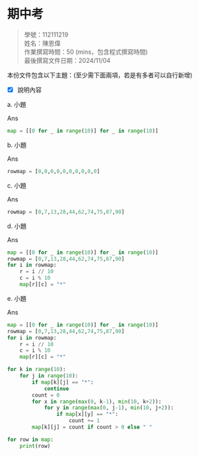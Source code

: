 # 期中考
>
>學號：112111219
><br />
>姓名：陳恩偉
><br />
>作業撰寫時間：50 (mins，包含程式撰寫時間)
><br />
>最後撰寫文件日期：2024/11/04
>

本份文件包含以下主題：(至少需下面兩項，若是有多者可以自行新增)
- [x] 說明內容


a. 小題

Ans

```python
map = [[0 for _ in range(10)] for _ in range(10)]
```

b. 小題

Ans

```python
rowmap = [0,0,0,0,0,0,0,0,0,0]

```
c. 小題

Ans

```python
rowmap = [0,7,13,28,44,62,74,75,87,90]
```

d. 小題

Ans
```python
map = [[0 for _ in range(10)] for _ in range(10)]
rowmap = [0,7,13,28,44,62,74,75,87,90]
for i in rowmap:
    r = i // 10
    c = i % 10
    map[r][c] = "*"

```

e. 小題

Ans
```python
map = [[0 for _ in range(10)] for _ in range(10)]
rowmap = [0,7,13,28,44,62,74,75,87,90]
for i in rowmap:
    r = i // 10
    c = i % 10
    map[r][c] = "*"

for k in range(10):
    for j in range(10):
        if map[k][j] == "*":
            continue
        count = 0
        for x in range(max(0, k-1), min(10, k+2)):
            for y in range(max(0, j-1), min(10, j+2)):
                if map[x][y] == "*":
                    count += 1
        map[k][j] = count if count > 0 else " "

for row in map:
    print(row)
```
